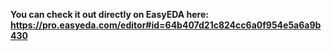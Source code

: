 **You can check it out directly on EasyEDA here: https://pro.easyeda.com/editor#id=64b407d21c824cc6a0f954e5a6a9b430**
